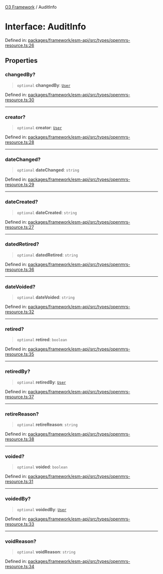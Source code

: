 [O3 Framework](../API.md) / AuditInfo

# Interface: AuditInfo

Defined in: [packages/framework/esm-api/src/types/openmrs-resource.ts:26](https://github.com/openmrs/openmrs-esm-core/blob/18d2874f03a33a6ab8295af0e87ac97fdd150718/packages/framework/esm-api/src/types/openmrs-resource.ts#L26)

## Properties

### changedBy?

> `optional` **changedBy**: [`User`](User.md)

Defined in: [packages/framework/esm-api/src/types/openmrs-resource.ts:30](https://github.com/openmrs/openmrs-esm-core/blob/18d2874f03a33a6ab8295af0e87ac97fdd150718/packages/framework/esm-api/src/types/openmrs-resource.ts#L30)

***

### creator?

> `optional` **creator**: [`User`](User.md)

Defined in: [packages/framework/esm-api/src/types/openmrs-resource.ts:28](https://github.com/openmrs/openmrs-esm-core/blob/18d2874f03a33a6ab8295af0e87ac97fdd150718/packages/framework/esm-api/src/types/openmrs-resource.ts#L28)

***

### dateChanged?

> `optional` **dateChanged**: `string`

Defined in: [packages/framework/esm-api/src/types/openmrs-resource.ts:29](https://github.com/openmrs/openmrs-esm-core/blob/18d2874f03a33a6ab8295af0e87ac97fdd150718/packages/framework/esm-api/src/types/openmrs-resource.ts#L29)

***

### dateCreated?

> `optional` **dateCreated**: `string`

Defined in: [packages/framework/esm-api/src/types/openmrs-resource.ts:27](https://github.com/openmrs/openmrs-esm-core/blob/18d2874f03a33a6ab8295af0e87ac97fdd150718/packages/framework/esm-api/src/types/openmrs-resource.ts#L27)

***

### datedRetired?

> `optional` **datedRetired**: `string`

Defined in: [packages/framework/esm-api/src/types/openmrs-resource.ts:36](https://github.com/openmrs/openmrs-esm-core/blob/18d2874f03a33a6ab8295af0e87ac97fdd150718/packages/framework/esm-api/src/types/openmrs-resource.ts#L36)

***

### dateVoided?

> `optional` **dateVoided**: `string`

Defined in: [packages/framework/esm-api/src/types/openmrs-resource.ts:32](https://github.com/openmrs/openmrs-esm-core/blob/18d2874f03a33a6ab8295af0e87ac97fdd150718/packages/framework/esm-api/src/types/openmrs-resource.ts#L32)

***

### retired?

> `optional` **retired**: `boolean`

Defined in: [packages/framework/esm-api/src/types/openmrs-resource.ts:35](https://github.com/openmrs/openmrs-esm-core/blob/18d2874f03a33a6ab8295af0e87ac97fdd150718/packages/framework/esm-api/src/types/openmrs-resource.ts#L35)

***

### retiredBy?

> `optional` **retiredBy**: [`User`](User.md)

Defined in: [packages/framework/esm-api/src/types/openmrs-resource.ts:37](https://github.com/openmrs/openmrs-esm-core/blob/18d2874f03a33a6ab8295af0e87ac97fdd150718/packages/framework/esm-api/src/types/openmrs-resource.ts#L37)

***

### retireReason?

> `optional` **retireReason**: `string`

Defined in: [packages/framework/esm-api/src/types/openmrs-resource.ts:38](https://github.com/openmrs/openmrs-esm-core/blob/18d2874f03a33a6ab8295af0e87ac97fdd150718/packages/framework/esm-api/src/types/openmrs-resource.ts#L38)

***

### voided?

> `optional` **voided**: `boolean`

Defined in: [packages/framework/esm-api/src/types/openmrs-resource.ts:31](https://github.com/openmrs/openmrs-esm-core/blob/18d2874f03a33a6ab8295af0e87ac97fdd150718/packages/framework/esm-api/src/types/openmrs-resource.ts#L31)

***

### voidedBy?

> `optional` **voidedBy**: [`User`](User.md)

Defined in: [packages/framework/esm-api/src/types/openmrs-resource.ts:33](https://github.com/openmrs/openmrs-esm-core/blob/18d2874f03a33a6ab8295af0e87ac97fdd150718/packages/framework/esm-api/src/types/openmrs-resource.ts#L33)

***

### voidReason?

> `optional` **voidReason**: `string`

Defined in: [packages/framework/esm-api/src/types/openmrs-resource.ts:34](https://github.com/openmrs/openmrs-esm-core/blob/18d2874f03a33a6ab8295af0e87ac97fdd150718/packages/framework/esm-api/src/types/openmrs-resource.ts#L34)
